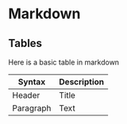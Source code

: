 # Markdown

## Tables

Here is a basic table in markdown

| Syntax | Description |
| --- | ----------- |
| Header | Title |
| Paragraph | Text |
